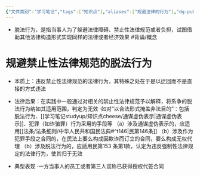 ```yaml
---
{"文件类别":"学习笔记","tags":["知识点"],"aliases":["规避法律的行为"],"dg-publish":true,"permalink":"/学习笔记studyup/知识点cheese/脱法行为/","dgPassFrontmatter":true,"noteIcon":"","created":"2024-07-18T13:45:03.405+08:00","updated":"2024-09-30T11:31:28.611+08:00"}
---
```


- 脱法行为，是指当事人为了躲避法律障碍、禁止性法律规范或者负担，试图借助其他法律构造形式实现同样的法律或者经济效果 #背诵/概念 
# 规避禁止性法律规范的脱法行为
- 本质上：违反禁止性法律规范的法律行为，其特殊之处在于是以迂回而不是直接的方式违法
- 法律后果：在实践中一般通过对相关的禁止性法律规范予以解释，将系争的脱法行为纳如其适用范围，判定为无效
·如对“以合法形式掩盖非法目的”：包括脱法行为、[[学习笔记studyup/知识点cheese/通谋虚伪表示\|通谋虚伪表示]]、犯罪（如诈骗罪）行为采用的手段等 
（a）涉及通谋虚伪表示的，应适用[[法条/法条细则/中华人民共和国民法典#^t146\|民第146条]]
（b）涉及作为犯罪手段之合同的，在民法上要么构成因欺诈而订立的合同，要么构成无权代理
（b）涉及脱法行为的，应适用民第153 条第1款，认定为违反强制性法律规定的法律行为，使其归于无效

- 典型表现
·一方当事人的员工或者第三人谎称已获得授权代签合同